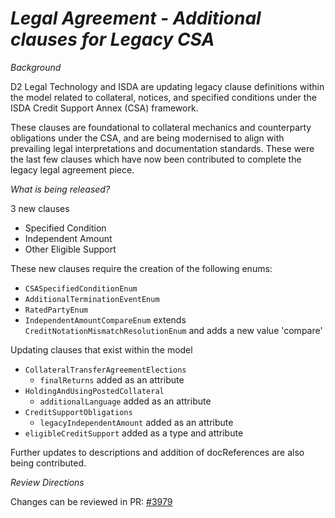 # *Legal Agreement - Additional clauses for Legacy CSA*

_Background_

D2 Legal Technology and ISDA are updating legacy clause definitions within the model related to collateral, notices, and specified conditions under the ISDA Credit Support Annex (CSA) framework.

These clauses are foundational to collateral mechanics and counterparty obligations under the CSA, and are being modernised to align with prevailing legal interpretations and documentation standards. These were the last few clauses which have now been contributed to complete the legacy legal agreement piece.

_What is being released?_

3 new clauses

- Specified Condition
- Independent Amount
- Other Eligible Support

These new clauses require the creation of the following enums:

- `CSASpecifiedConditionEnum`
- `AdditionalTerminationEventEnum`
- `RatedPartyEnum`
- `IndependentAmountCompareEnum` extends `CreditNotationMismatchResolutionEnum` and adds a new value 'compare'

Updating clauses that exist within the model

- `CollateralTransferAgreementElections`
  - `finalReturns` added as an attribute
- `HoldingAndUsingPostedCollateral`
  - `additionalLanguage` added as an attribute
- `CreditSupportObligations`
  - `legacyIndependentAmount` added as an attribute
- `eligibleCreditSupport` added as a type and attribute

Further updates to descriptions and addition of docReferences are also being contributed.

_Review Directions_

Changes can be reviewed in PR: [#3979](https://github.com/finos/common-domain-model/pull/3979)